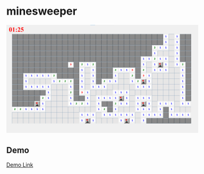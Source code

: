 # minesweeper
![This is an image](https://github.com/b06608062/minesweeper/blob/master/demo_image/%E8%9E%A2%E5%B9%95%E6%93%B7%E5%8F%96%E7%95%AB%E9%9D%A2%202022-04-30%20143806.png)

## Demo
[Demo Link](https://youtu.be/Z8mEVMc6N9o)
